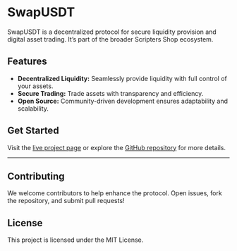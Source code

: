 # SwapUSDT

SwapUSDT is a decentralized protocol for secure liquidity provision and digital asset trading. It’s part of the broader Scripters Shop ecosystem.

## Features
- **Decentralized Liquidity:** Seamlessly provide liquidity with full control of your assets.
- **Secure Trading:** Trade assets with transparency and efficiency.
- **Open Source:** Community-driven development ensures adaptability and scalability.

## Get Started
Visit the [live project page](https://scripters-shop.github.io/SwapUSDT/) or explore the [GitHub repository](https://github.com/scripters-shop/SwapUSDT) for more details.

---

## Contributing
We welcome contributors to help enhance the protocol. Open issues, fork the repository, and submit pull requests!

## License
This project is licensed under the MIT License.
